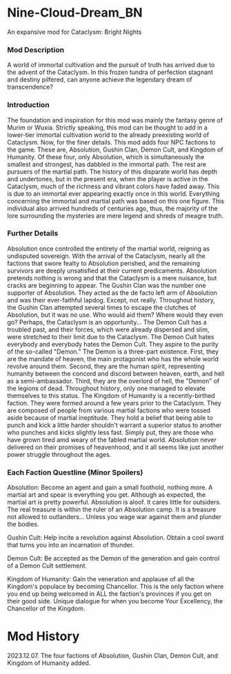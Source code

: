 # Nine-Cloud-Dream_BN
An expansive mod for Cataclysm: Bright Nights
### Mod Description
A world of immortal cultivation and the pursuit of truth has arrived due to the advent of the Cataclysm. In this frozen tundra of perfection stagnant and destiny pilfered, can anyone achieve the legendary dream of transcendence?
### Introduction
The foundation and inspiration for this mod was mainly the fantasy genre of Murim or Wuxia. Strictly speaking, this mod can be thought to add in a lower-tier immortal cultivation world to the already preexisting world of Cataclysm. Now, for the finer details. This mod adds four NPC factions to the game. These are, Absolution, Gushin Clan, Demon Cult, and Kingdom of Humanity. Of these four, only Absolution, which is simultaneously the smallest and strongest, has dabbled in the immortal path. The rest are pursuers of the martial path. The history of this disparate world has depth and undertones, but in the present era, when the player is active in the Cataclysm, much of the richness and vibrant colors have faded away. This is due to an immortal ever appearing exactly once in this world. Everything concerning the immortal and martial path was based on this one figure. This individual also arrived hundreds of centuries ago, thus, the majority of the lore surrounding the mysteries are mere legend and shreds of meagre truth.
### Further Details
Absolution once controlled the entirety of the martial world, reigning as undisputed sovereign. With the arrival of the Cataclysm, nearly all the factions that swore fealty to Absolution perished, and the remaining survivors are deeply unsatisfied at their current predicaments. Absolution pretends nothing is wrong and that the Cataclysm is a mere nuisance, but cracks are beginning to appear. The Gushin Clan was the number one supporter of Absolution. They acted as the de facto left arm of Absolution and was their ever-faithful lapdog. Except, not really. Throughout history, the Gushin Clan attempted several times to escape the clutches of Absolution, but it was no use. Who would aid them? Where would they even go? Perhaps, the Cataclysm is an opportunity... The Demon Cult has a troubled past, and their forces, which were already dispersed and slim, were stretched to their limit due to the Cataclysm. The Demon Cult hates everybody and everybody hates the Demon Cult. They aspire to the purity of the so-called "Demon." The Demon is a three-part existence. First, they are the mandate of heaven, the main protagonist who has the whole world revolve around them. Second, they are the human spirit, representing humanity between the concord and discord between heaven, earth, and hell as a semi-ambassador. Third, they are the overlord of hell, the "Demon" of the legions of dead. Throughout history, only one managed to elevate themselves to this status. The Kingdom of Humanity is a recently-birthed faction. They were formed around a few years prior to the Cataclysm. They are composed of people from various martial factions who were tossed aside because of martial ineptitude. They hold a belief that being able to punch and kick a little harder shouldn't warrant a superior status to another who punches and kicks slightly less fast. Simply put, they are those who have grown tired amd weary of the fabled martial world. Absolution never delivered on their promises of heavenhood, and it all seems like just another power struggle throughout the ages.
### Each Faction Questline (Minor Spoilers)
Absolution: Become an agent and gain a small foothold, nothing more. A martial art and spear is everything you get. Although as expected, the martial art is pretty powerful. Absolution is aloof. It cares little for outsiders. The real treasure is within the ruler of an Absolution camp. It is a treasure not allowed to outlanders... Unless you wage war against them and plunder the bodies.

Gushin Cult: Help incite a revolution against Absolution. Obtain a cool sword that turns you into an incarnation of thunder.

Demon Cult: Be accepted as the Demon of the generation and gain control of a Demon Cult settlement.

Kingdom of Humanity: Gain the veneration and applause of all the Kingdom's populace by becoming Chancellor. This is the only faction where you end up being welcomed in ALL the faction's provinces if you get on their good side. Unique dialogue for when you become Your Excellency, the Chancellor of the Kingdom.
# Mod History
2023.12.07. The four factions of Absolution, Gushin Clan, Demon Cult, and Kingdom of Humanity added.
